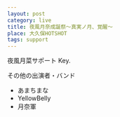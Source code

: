 ```yaml
---
layout: post
category: live
title: 夜風月奈成誕祭～真実ノ月、覚醒～
place: 大久保HOTSHOT
tags: support
---
```

夜風月菜サポート Key.

その他の出演者・バンド

* あまちまな
* YellowBelly
* 月奈軍